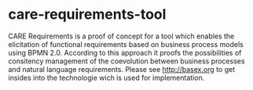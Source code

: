 # care-requirements-tool
CARE Requirements is a proof of concept for a tool which enables the elicitation of functional requirements based on business process models using BPMN 2.0. According to this approach it proofs the possibilities of consitency management of the coevolution between business processes and natural language requirements.
Please see http://basex.org to get insides into the technologie wich is used for implementation.
